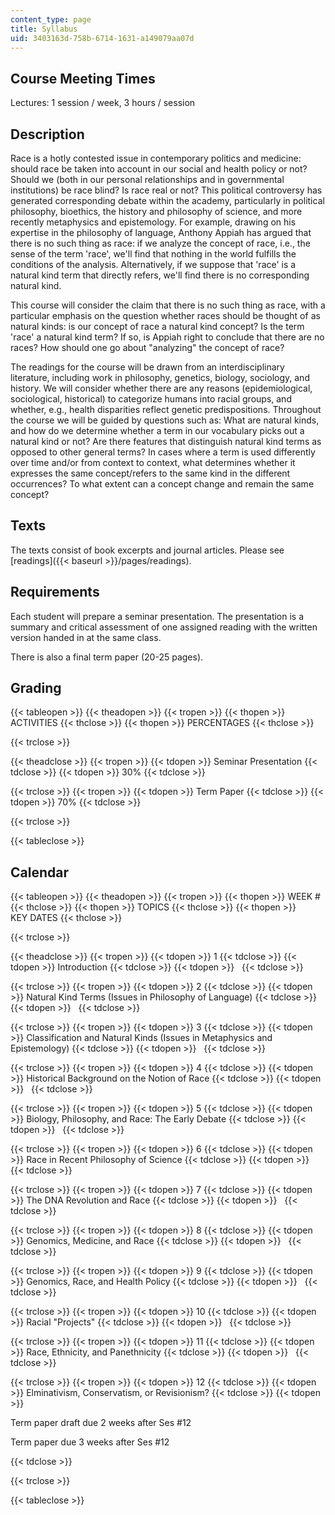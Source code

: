 ```yaml
---
content_type: page
title: Syllabus
uid: 3403163d-758b-6714-1631-a149079aa07d
---
```


Course Meeting Times
--------------------

Lectures: 1 session / week, 3 hours / session

Description
-----------

Race is a hotly contested issue in contemporary politics and medicine: should race be taken into account in our social and health policy or not? Should we (both in our personal relationships and in governmental institutions) be race blind? Is race real or not? This political controversy has generated corresponding debate within the academy, particularly in political philosophy, bioethics, the history and philosophy of science, and more recently metaphysics and epistemology. For example, drawing on his expertise in the philosophy of language, Anthony Appiah has argued that there is no such thing as race: if we analyze the concept of race, i.e., the sense of the term 'race', we'll find that nothing in the world fulfills the conditions of the analysis. Alternatively, if we suppose that 'race' is a natural kind term that directly refers, we'll find there is no corresponding natural kind.

This course will consider the claim that there is no such thing as race, with a particular emphasis on the question whether races should be thought of as natural kinds: is our concept of race a natural kind concept? Is the term 'race' a natural kind term? If so, is Appiah right to conclude that there are no races? How should one go about "analyzing" the concept of race?

The readings for the course will be drawn from an interdisciplinary literature, including work in philosophy, genetics, biology, sociology, and history. We will consider whether there are any reasons (epidemiological, sociological, historical) to categorize humans into racial groups, and whether, e.g., health disparities reflect genetic predispositions. Throughout the course we will be guided by questions such as: What are natural kinds, and how do we determine whether a term in our vocabulary picks out a natural kind or not? Are there features that distinguish natural kind terms as opposed to other general terms? In cases where a term is used differently over time and/or from context to context, what determines whether it expresses the same concept/refers to the same kind in the different occurrences? To what extent can a concept change and remain the same concept?

Texts
-----

The texts consist of book excerpts and journal articles. Please see [readings]({{< baseurl >}}/pages/readings).

Requirements
------------

Each student will prepare a seminar presentation. The presentation is a summary and critical assessment of one assigned reading with the written version handed in at the same class.

There is also a final term paper (20-25 pages).

Grading
-------

{{< tableopen >}}
{{< theadopen >}}
{{< tropen >}}
{{< thopen >}}
ACTIVITIES
{{< thclose >}}
{{< thopen >}}
PERCENTAGES
{{< thclose >}}

{{< trclose >}}

{{< theadclose >}}
{{< tropen >}}
{{< tdopen >}}
Seminar Presentation
{{< tdclose >}}
{{< tdopen >}}
30%
{{< tdclose >}}

{{< trclose >}}
{{< tropen >}}
{{< tdopen >}}
Term Paper
{{< tdclose >}}
{{< tdopen >}}
70%
{{< tdclose >}}

{{< trclose >}}

{{< tableclose >}}

Calendar
--------

{{< tableopen >}}
{{< theadopen >}}
{{< tropen >}}
{{< thopen >}}
WEEK #
{{< thclose >}}
{{< thopen >}}
TOPICS
{{< thclose >}}
{{< thopen >}}
KEY DATES
{{< thclose >}}

{{< trclose >}}

{{< theadclose >}}
{{< tropen >}}
{{< tdopen >}}
1
{{< tdclose >}}
{{< tdopen >}}
Introduction
{{< tdclose >}}
{{< tdopen >}}
 
{{< tdclose >}}

{{< trclose >}}
{{< tropen >}}
{{< tdopen >}}
2
{{< tdclose >}}
{{< tdopen >}}
Natural Kind Terms (Issues in Philosophy of Language)
{{< tdclose >}}
{{< tdopen >}}
 
{{< tdclose >}}

{{< trclose >}}
{{< tropen >}}
{{< tdopen >}}
3
{{< tdclose >}}
{{< tdopen >}}
Classification and Natural Kinds (Issues in Metaphysics and Epistemology)
{{< tdclose >}}
{{< tdopen >}}
 
{{< tdclose >}}

{{< trclose >}}
{{< tropen >}}
{{< tdopen >}}
4
{{< tdclose >}}
{{< tdopen >}}
Historical Background on the Notion of Race
{{< tdclose >}}
{{< tdopen >}}
 
{{< tdclose >}}

{{< trclose >}}
{{< tropen >}}
{{< tdopen >}}
5
{{< tdclose >}}
{{< tdopen >}}
Biology, Philosophy, and Race: The Early Debate
{{< tdclose >}}
{{< tdopen >}}
 
{{< tdclose >}}

{{< trclose >}}
{{< tropen >}}
{{< tdopen >}}
6
{{< tdclose >}}
{{< tdopen >}}
Race in Recent Philosophy of Science
{{< tdclose >}}
{{< tdopen >}}
 
{{< tdclose >}}

{{< trclose >}}
{{< tropen >}}
{{< tdopen >}}
7
{{< tdclose >}}
{{< tdopen >}}
The DNA Revolution and Race
{{< tdclose >}}
{{< tdopen >}}
 
{{< tdclose >}}

{{< trclose >}}
{{< tropen >}}
{{< tdopen >}}
8
{{< tdclose >}}
{{< tdopen >}}
Genomics, Medicine, and Race
{{< tdclose >}}
{{< tdopen >}}
 
{{< tdclose >}}

{{< trclose >}}
{{< tropen >}}
{{< tdopen >}}
9
{{< tdclose >}}
{{< tdopen >}}
Genomics, Race, and Health Policy
{{< tdclose >}}
{{< tdopen >}}
 
{{< tdclose >}}

{{< trclose >}}
{{< tropen >}}
{{< tdopen >}}
10
{{< tdclose >}}
{{< tdopen >}}
Racial "Projects"
{{< tdclose >}}
{{< tdopen >}}
 
{{< tdclose >}}

{{< trclose >}}
{{< tropen >}}
{{< tdopen >}}
11
{{< tdclose >}}
{{< tdopen >}}
Race, Ethnicity, and Panethnicity
{{< tdclose >}}
{{< tdopen >}}
 
{{< tdclose >}}

{{< trclose >}}
{{< tropen >}}
{{< tdopen >}}
12
{{< tdclose >}}
{{< tdopen >}}
Elminativism, Conservatism, or Revisionism?
{{< tdclose >}}
{{< tdopen >}}


Term paper draft due 2 weeks after Ses #12

Term paper due 3 weeks after Ses #12


{{< tdclose >}}

{{< trclose >}}

{{< tableclose >}}